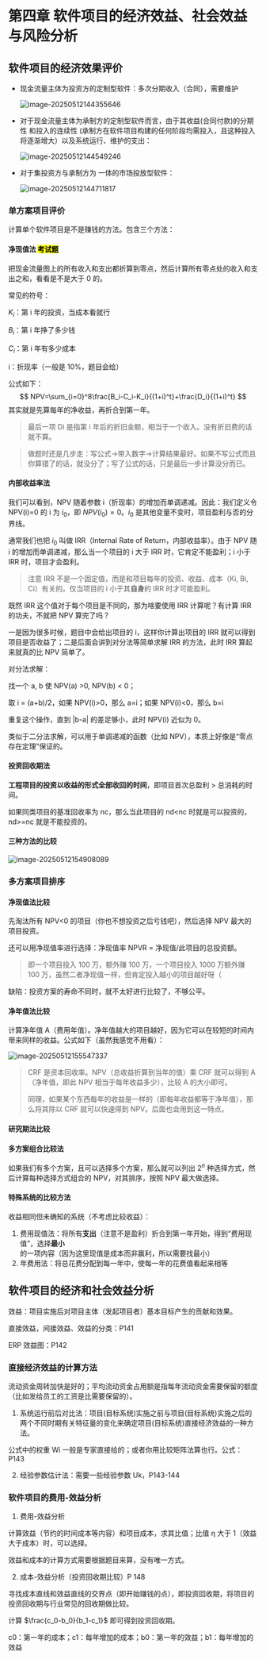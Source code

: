 # 第四章 软件项目的经济效益、社会效益与风险分析

## 软件项目的经济效果评价

- 现金流量主体为投资方的定制型软件：多次分期收入（合同），需要维护

  ![image-20250512144355646](https://telegraph-image-5ms.pages.dev/file/BQACAgUAAyEGAASIfjD1AAIBO2ibRvLPzQqmGaiPLwFhesLsPKfFAAIqGgACnTzhVCOqVIwiccOANgQ.png)

- 对于现金流量主体为承制方的定制型软件而言，由于其收益(合同付款)的分期性 和投入的连续性 (承制方在软件项目构建的任何阶段均需投入，且这种投入将逐渐增大）以及系统运行、维护的支出：

  ![image-20250512144549246](https://telegraph-image-5ms.pages.dev/file/BQACAgUAAyEGAASIfjD1AAIBPGibRvmwMiAy81XlC-97_Tlrs-siAAIrGgACnTzhVCBPYhCpZ5iqNgQ.png)

- 对于集投资方与承制方为 一体的市场投放型软件：

  ![image-20250512144711817](https://telegraph-image-5ms.pages.dev/file/BQACAgUAAyEGAASIfjD1AAIBPWibRvybkM6fxKsong8WQ4OkgkpZAAIsGgACnTzhVBJ7_yhifswAATYE.png)

### 单方案项目评价

计算单个软件项目是不是赚钱的方法。包含三个方法：

#### 净现值法 <mark>考试题</mark>

把现金流量图上的所有收入和支出都折算到零点，然后计算所有零点处的收入和支出之和，看看是不是大于 0 的。

常见的符号：

$K_i$：第 i 年的投资，当成本看就行

$B_i$：第 i 年挣了多少钱

$C_i$：第 i 年有多少成本

i：折现率（一般是 10%，题目会给）

公式如下：
$$
NPV=\sum_{i=0}^8\frac{B_i-C_i-K_i}{(1+i)^t}+\frac{D_i}{(1+i)^t}
$$
其实就是先算每年的净收益，再折合到第一年。

> 最后一项 Di 是指第 i 年后的折旧金额，相当于一个收入。没有折旧费的话就不算。

> 做题时还是几步走：写公式->带入数字->计算结果最好。如果不写公式而且你算错了的话，就没分了；写了公式的话，只是最后一步计算没分而已。

#### 内部收益率法

我们可以看到，NPV 随着参数 i（折现率）的增加而单调递减。因此：我们定义令 NPV(i)=0 的 i 为 $i_0$，即 $NPV(i_0)=0$。$i_0$ 是其他变量不变时，项目盈利与否的分界线。

通常我们也把 $i_0$ 叫做 IRR（Internal Rate of Return，内部收益率）。由于 NPV 随 i 的增加而单调递减，那么当一个项目的 i 大于 IRR 时，它肯定不能盈利；i 小于 IRR 时，项目才会盈利。

> 注意 IRR 不是一个固定值，而是和项目每年的投资、收益、成本（Ki, Bi, Ci）有关的。仅当项目的 i 小于其**自身**的 IRR 时才可能盈利。

既然 IRR 这个值对于每个项目是不同的，那为啥要使用 IRR 计算呢？有计算 IRR 的功夫，不就把 NPV 算完了吗？

一是因为很多时候，题目中会给出项目的 i，这样你计算出项目的 IRR 就可以得到项目是否收益了；二是后面会讲到对分法等简单求解 IRR 的方法，此时 IRR 算起来就真的比 NPV 简单了。

对分法求解：

找一个 a, b 使 NPV(a) >0, NPV(b) < 0；

取 i = (a+b)/2，如果 NPV(i)>0，那么 a=i；如果 NPV(i)<0，那么 b=i

重复这个操作，直到 |b-a| 的差足够小，此时 NPV(i) 近似为 0。

类似于二分法求解，可以用于单调递减的函数（比如 NPV），本质上好像是“零点存在定理”保证的。

#### 投资回收期法

**工程项目的投资以收益的形式全部收回的时间**，即项目首次总盈利 > 总消耗的时间。

如果同类项目的基准回收率为 nc，那么当此项目的 nd<nc 时就是可以投资的，nd>=nc 就是不能投资的。

#### 三种方法的比较

![image-20250512154908089](https://telegraph-image-5ms.pages.dev/file/BQACAgUAAyEGAASIfjD1AAIBPmibRwLIyTeNREEIIiEJt8FnX8xcAAItGgACnTzhVGHAg0CAsM13NgQ.png)

### 多方案项目排序

#### 净现值法比较

先淘汰所有 NPV<0 的项目（你也不想投资之后亏钱吧），然后选择 NPV 最大的项目投资。

还可以用净现值率进行选择：净现值率 NPVR = 净现值/此项目的总投资额。

> 即一个项目投入 100 万，额外赚 100 万，一个项目投入 1000 万额外赚 100 万，虽然二者净现值一样，但肯定投入越小的项目越好呀（

缺陷：投资方案的寿命不同时，就不太好进行比较了，不够公平。

#### 净年值法比较

计算净年值 A（费用年值）。净年值越大的项目越好，因为它可以在较短的时间内带来同样的收益。公式如下（虽然我感觉不用看）：

![image-20250512155547337](https://telegraph-image-5ms.pages.dev/file/BQACAgUAAyEGAASIfjD1AAIBP2ibRwVUcZGhftOG5X-3xy9siSSpAAIuGgACnTzhVKkmNR3ZAbSLNgQ.png)

> CRF 是资本回收率。NPV（总收益折算到当年的值）乘 CRF 就可以得到 A（净年值，即此 NPV 相当于每年收益多少），比较 A 的大小即可。
>
> 同理，如果某个东西每年的收益是一样的（即每年收益都等于净年值），那么将其除以 CRF 就可以快速得到 NPV。后面也会用到这一特点。

#### 研究期法比较

#### 多方案组合比较法

如果我们有多个方案，且可以选择多个方案，那么就可以列出 $2^n$ 种选择方式，然后计算每种选择方式组合的 NPV，对其排序，按照 NPV 最大做选择。

#### 特殊系统的比较方法

收益相同但未确知的系统（不考虑比较收益）：

1.  费用现值法：将所有**支出**（注意不是盈利）折合到第一年开始，得到“费用现值”，选择**最小**的一项内容（因为这里现值是成本而非赢利，所以需要找最小）
2. 年费用法：将总花费分配到每一年中，使每一年的花费值看起来相等



## 软件项目的经济和社会效益分析

效益：项目实施后对项目主体（发起项目者）基本目标产生的贡献和效果。

直接效益，间接效益、效益的分类：P141

ERP 效益图：P142

### 直接经济效益的计算方法

流动资金周转加快是好的；平均流动资金占用额是指每年流动资金需要保留的额度（比如发给员工的工资是比需要保留的）。

1. 系统运行前后对比法：项目(目标系统)实施之前与项目(目标系统)实施之后的两个不同时期有关特征量的变化来确定项目(目标系统)直接经济效益的一种方法。

公式中的权重 Wi 一般是专家直接给的；或者你用比较矩阵法算也行。公式：P143

2. 经验参数估计法：需要一些经验参数 Uk，P143-144

### 软件项目的费用-效益分析

1. 费用-效益分析

计算效益（节约的时间成本等内容）和项目成本，求其比值；比值 η 大于 1（效益大于成本）时，可以选择。

效益和成本的计算方式需要根据题目来算，没有唯一方式。

2. 成本-效益分析（投资回收期比较）P 148

寻找成本直线和效益直线的交界点（即开始赚钱的点），即投资回收期，将项目的投资回收期与行业常见的回收期做比较。

计算 $\frac{c_0-b_0}{b_1-c_1}$ 即可得到投资回收期。

c0：第一年的成本；c1：每年增加的成本；b0：第一年的效益；b1：每年增加的效益